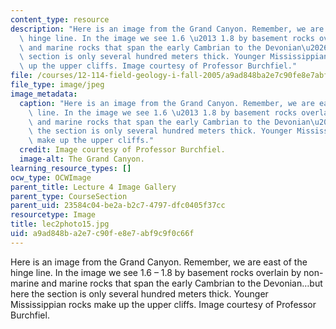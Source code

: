 ```yaml
---
content_type: resource
description: "Here is an image from the Grand Canyon. Remember, we are east of the\
  \ hinge line. In the image we see 1.6 \u2013 1.8 by basement rocks overlain by non-marine\
  \ and marine rocks that span the early Cambrian to the Devonian\u2026but here the\
  \ section is only several hundred meters thick. Younger Mississippian rocks make\
  \ up the upper cliffs. Image courtesy of Professor Burchfiel."
file: /courses/12-114-field-geology-i-fall-2005/a9ad848ba2e7c90fe8e7abf9c9f0c66f_lec2photo15.jpg
file_type: image/jpeg
image_metadata:
  caption: "Here is an image from the Grand Canyon. Remember, we are east of the hinge\
    \ line. In the image we see 1.6 \u2013 1.8 by basement rocks overlain by non-marine\
    \ and marine rocks that span the early Cambrian to the Devonian\u2026but here\
    \ the section is only several hundred meters thick. Younger Mississippian rocks\
    \ make up the upper cliffs."
  credit: Image courtesy of Professor Burchfiel.
  image-alt: The Grand Canyon.
learning_resource_types: []
ocw_type: OCWImage
parent_title: Lecture 4 Image Gallery
parent_type: CourseSection
parent_uid: 23584c04-be2a-b2c7-4797-dfc0405f37cc
resourcetype: Image
title: lec2photo15.jpg
uid: a9ad848b-a2e7-c90f-e8e7-abf9c9f0c66f
---
```

Here is an image from the Grand Canyon. Remember, we are east of the hinge line. In the image we see 1.6 – 1.8 by basement rocks overlain by non-marine and marine rocks that span the early Cambrian to the Devonian…but here the section is only several hundred meters thick. Younger Mississippian rocks make up the upper cliffs. Image courtesy of Professor Burchfiel.

